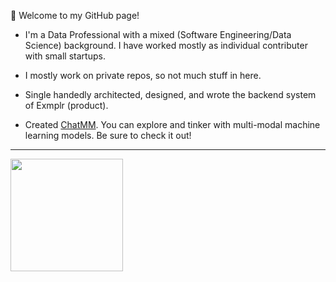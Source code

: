 <!--
**sbarman25/sbarman25** is a ✨ _special_ ✨ repository because its `README.md` (this file) appears on your GitHub profile.

Here are some ideas to get you started:

- 🔭 I’m currently working on ...
- 🌱 I’m currently learning ...
- 👯 I’m looking to collaborate on ...
- 🤔 I’m looking for help with ...
- 💬 Ask me about ...
- 📫 How to reach me: ...
- 😄 Pronouns: ...
- ⚡ Fun fact: ...
-->

👋 Welcome to my GitHub page!

- I'm a Data Professional with a mixed (Software Engineering/Data Science) background. I have worked mostly as individual contributer with small startups.

- I mostly work on private repos, so not much stuff in here.

- Single handedly architected, designed, and wrote the backend system of Exmplr (product). 

- Created [ChatMM](https://chat.nkubed.io/). You can explore and tinker with multi-modal machine learning models. Be sure to check it out!

---

<a href="https://github.com/anuraghazra/convoychat">
  <img height=180 align="center" src="https://github-readme-stats.vercel.app/api/top-langs/?username=sbarman25&layout=compact&theme=dark&size_weight=0.5&count_weight=0.5" />
</a>

